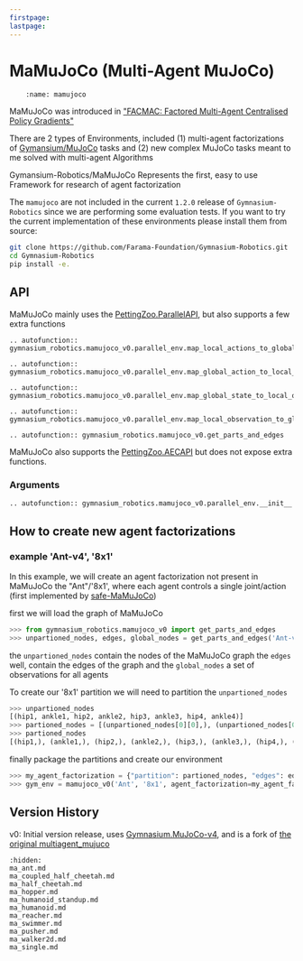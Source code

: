 ```yaml
---
firstpage:
lastpage:
---
```



# MaMuJoCo (Multi-Agent MuJoCo)

```{figure} figures/mamujoco.png
    :name: mamujoco
```

MaMuJoCo was introduced in ["FACMAC: Factored Multi-Agent Centralised Policy Gradients"](https://arxiv.org/abs/2003.06709)

There are 2 types of Environments, included (1) multi-agent factorizations of [Gymansium/MuJoCo](https://gymnasium.farama.org/environments/mujoco/) tasks and (2) new complex MuJoCo tasks meant to me solved with multi-agent Algorithms

Gymansium-Robotics/MaMuJoCo Represents the first, easy to use Framework for research of agent factorization


The `mamujoco` are not included in the current `1.2.0` release of `Gymnasium-Robotics` since we are performing some evaluation tests. If you want to try the current implementation of these environments please install them from source:

```sh
git clone https://github.com/Farama-Foundation/Gymnasium-Robotics.git
cd Gymnasium-Robotics
pip install -e.
```

## API

MaMuJoCo mainly uses the [PettingZoo.ParallelAPI](https://pettingzoo.farama.org/api/parallel/), but also supports a few extra functions

```{eval-rst}
.. autofunction:: gymnasium_robotics.mamujoco_v0.parallel_env.map_local_actions_to_global_action
```

```{eval-rst}
.. autofunction:: gymnasium_robotics.mamujoco_v0.parallel_env.map_global_action_to_local_actions
```
```{eval-rst}
.. autofunction:: gymnasium_robotics.mamujoco_v0.parallel_env.map_global_state_to_local_observations
```
```{eval-rst}
.. autofunction:: gymnasium_robotics.mamujoco_v0.parallel_env.map_local_observation_to_global_state
```
```{eval-rst}
.. autofunction:: gymnasium_robotics.mamujoco_v0.get_parts_and_edges
```

MaMuJoCo also supports the [PettingZoo.AECAPI](https://pettingzoo.farama.org/api/aec/) but does not expose extra functions.

### Arguments
```{eval-rst}
.. autofunction:: gymnasium_robotics.mamujoco_v0.parallel_env.__init__
```



## How to create new agent factorizations 
### example 'Ant-v4', '8x1'

In this example, we will create an agent factorization not present in MaMuJoCo the "Ant"/'8x1', where each agent controls a single joint/action (first implemented by [safe-MaMuJoCo](https://github.com/chauncygu/Safe-Multi-Agent-Mujoco))

first we will load the graph of MaMuJoCo
```python
>>> from gymnasium_robotics.mamujoco_v0 import get_parts_and_edges
>>> unpartioned_nodes, edges, global_nodes = get_parts_and_edges('Ant-v4', None)
```
the `unpartioned_nodes` contain the nodes of the MaMuJoCo graph
the `edges` well, contain the edges of the graph
and the `global_nodes` a set of observations for all agents

To create our '8x1' partition we will need to partition the `unpartioned_nodes`

```python
>>> unpartioned_nodes
[(hip1, ankle1, hip2, ankle2, hip3, ankle3, hip4, ankle4)]
>>> partioned_nodes = [(unpartioned_nodes[0][0],), (unpartioned_nodes[0][1],), (unpartioned_nodes[0][2],), (unpartioned_nodes[0][3],), (unpartioned_nodes[0][4],), (unpartioned_nodes[0][5],), (unpartioned_nodes[0][6],), (unpartioned_nodes[0][7],)]>>> partioned_nodes
>>> partioned_nodes
[(hip1,), (ankle1,), (hip2,), (ankle2,), (hip3,), (ankle3,), (hip4,), (ankle4,)]
```
finally package the partitions and create our environment
```python
>>> my_agent_factorization = {"partition": partioned_nodes, "edges": edges, "globals": global_nodes}
>>> gym_env = mamujoco_v0('Ant', '8x1', agent_factorization=my_agent_factorization)
```

## Version History
v0: Initial version release, uses [Gymnasium.MuJoCo-v4](https://gymnasium.farama.org/environments/mujoco/), and is a fork of [the original multiagent_mujuco](https://github.com/schroederdewitt/multiagent_mujoco)

```{toctree}
:hidden:
ma_ant.md
ma_coupled_half_cheetah.md
ma_half_cheetah.md
ma_hopper.md
ma_humanoid_standup.md
ma_humanoid.md
ma_reacher.md
ma_swimmer.md
ma_pusher.md
ma_walker2d.md
ma_single.md
```
